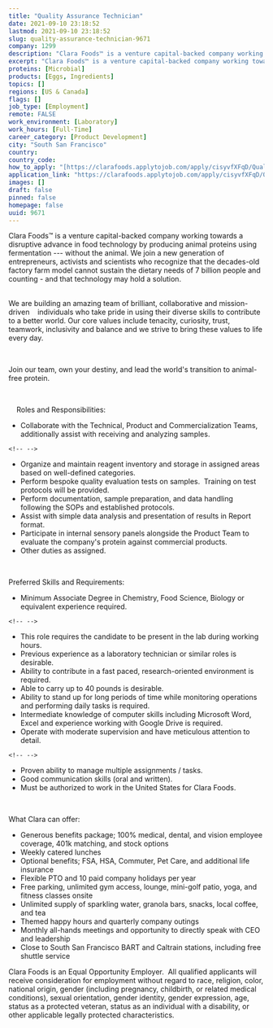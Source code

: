 ```yaml
---
title: "Quality Assurance Technician"
date: 2021-09-10 23:18:52
lastmod: 2021-09-10 23:18:52
slug: quality-assurance-technician-9671
company: 1299
description: "Clara Foods™ is a venture capital-backed company working towards a disruptive advance in food technology by producing animal proteins using fermentation --- without the animal. We join a new generation of entrepreneurs, activists and scientists who recognize that the decades-old factory farm model cannot sustain the dietary needs of 7 billion people and counting - and that technology may hold a solution.  "
excerpt: "Clara Foods™ is a venture capital-backed company working towards a disruptive advance in food technology by producing animal proteins using fermentation --- without the animal. We join a new generation of entrepreneurs, activists and scientists who recognize that the decades-old factory farm model cannot sustain the dietary needs of 7 billion people and counting - and that technology may hold a solution.  "
proteins: [Microbial]
products: [Eggs, Ingredients]
topics: []
regions: [US & Canada]
flags: []
job_type: [Employment]
remote: FALSE
work_environment: [Laboratory]
work_hours: [Full-Time]
career_category: [Product Development]
city: "South San Francisco"
country: 
country_code: 
how_to_apply: "[https://clarafoods.applytojob.com/apply/cisyvfXFqD/Quality-Assurance-Te...](https://clarafoods.applytojob.com/apply/cisyvfXFqD/Quality-Assurance-Technician)"
application_link: "https://clarafoods.applytojob.com/apply/cisyvfXFqD/Quality-Assurance-Technician"
images: []
draft: false
pinned: false
homepage: false
uuid: 9671
---
```

Clara Foods™ is a venture capital-backed company working towards a
disruptive advance in food technology by producing animal proteins using
fermentation \-\-- without the animal. We join a new generation of
entrepreneurs, activists and scientists who recognize that the
decades-old factory farm model cannot sustain the dietary needs of 7
billion people and counting - and that technology may hold a solution. \
 

We are building an amazing team of brilliant, collaborative and
mission-driven    individuals who take pride in using their diverse
skills to contribute to a better world. Our core values include
tenacity, curiosity, trust, teamwork, inclusivity and balance and we
strive to bring these values to life every day.

 

Join our team, own your destiny, and lead the world\'s transition to
animal-free protein.

 

    Roles and Responsibilities:

-   Collaborate with the Technical, Product and Commercialization Teams,
    additionally assist with receiving and analyzing samples.

```{=html}
<!-- -->
```
-   Organize and maintain reagent inventory and storage in assigned
    areas based on well-defined categories.
-   Perform bespoke quality evaluation tests on samples.  Training on
    test protocols will be provided.  
-   Perform documentation, sample preparation, and data handling
    following the SOPs and established protocols.
-   Assist with simple data analysis and presentation of results in
    Report format.
-   Participate in internal sensory panels alongside the Product Team to
    evaluate the company's protein against commercial products.
-   Other duties as assigned.

 

Preferred Skills and Requirements:

-   Minimum Associate Degree in Chemistry, Food Science, Biology or
    equivalent experience required.

```{=html}
<!-- -->
```
-   This role requires the candidate to be present in the lab during
    working hours.
-   Previous experience as a laboratory technician or similar roles is
    desirable.
-   Ability to contribute in a fast paced, research-oriented environment
    is required.
-   Able to carry up to 40 pounds is desirable.
-   Ability to stand up for long periods of time while monitoring
    operations and performing daily tasks is required.
-   Intermediate knowledge of computer skills including Microsoft Word,
    Excel and experience working with Google Drive is required.
-   Operate with moderate supervision and have meticulous attention to
    detail.

```{=html}
<!-- -->
```
-   Proven ability to manage multiple assignments / tasks. 
-   Good communication skills (oral and written). 
-   Must be authorized to work in the United States for Clara Foods.

 

What Clara can offer:

-   Generous benefits package; 100% medical, dental, and vision employee
    coverage, 401k matching, and stock options 
-   Weekly catered lunches
-   Optional benefits; FSA, HSA, Commuter, Pet Care, and additional life
    insurance
-   Flexible PTO and 10 paid company holidays per year
-   Free parking, unlimited gym access, lounge, mini-golf patio, yoga,
    and fitness classes onsite
-   Unlimited supply of sparkling water, granola bars, snacks, local
    coffee, and tea
-   Themed happy hours and quarterly company outings
-   Monthly all-hands meetings and opportunity to directly speak with
    CEO and leadership
-   Close to South San Francisco BART and Caltrain stations, including
    free shuttle service

Clara Foods is an Equal Opportunity Employer.  All qualified applicants
will receive consideration for employment without regard to race,
religion, color, national origin, gender (including pregnancy,
childbirth, or related medical conditions), sexual orientation, gender
identity, gender expression, age, status as a protected veteran, status
as an individual with a disability, or other applicable legally
protected characteristics.
